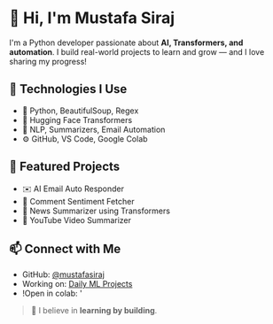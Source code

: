 # 👋 Hi, I'm Mustafa Siraj

I'm a Python developer passionate about **AI, Transformers, and automation**. I build real-world projects to learn and grow — and I love sharing my progress!

## 🔧 Technologies I Use
- 🐍 Python, BeautifulSoup, Regex
- 🤗 Hugging Face Transformers
- 🧠 NLP, Summarizers, Email Automation
- ⚙️ GitHub, VS Code, Google Colab

## 🚀 Featured Projects
- ✉️ AI Email Auto Responder  
- 🧠 Comment Sentiment Fetcher  
- 📰 News Summarizer using Transformers  
- 🎥 YouTube Video Summarizer

## 📫 Connect with Me
- GitHub: [@mustafasiraj](https://github.com/mustafasiraj)
- Working on: [Daily ML Projects](#)
- !Open in colab: '

> 🧠 I believe in **learning by building**.

